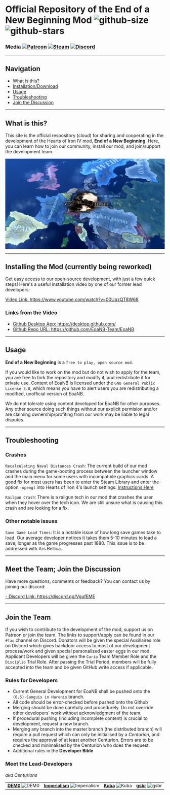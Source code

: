 # Official Repository of the End of a New Beginning Mod ![github-size]  ![github-stars]

### Media      [![Patreon][patreon-badge]][patreon-link]   [![Steam][steam-badge]][steam-link]   [![Discord][discord-badge]][discord-link]

[github-size]: https://img.shields.io/github/languages/code-size/EoaNB-Team/EoaNB
[github-stars]: https://img.shields.io/github/stars/EoaNB-Team/EoaNB?style=social

[patreon-badge]: https://img.shields.io/static/v1?label=Patreon&message=Donate&color=orange&logo=patreon
[patreon-link]: https://www.patreon.com/mod_eoanb

[steam-badge]: https://img.shields.io/static/v1?label=Steam&message=Download&color=lightgrey&logo=steam	
[steam-link]: https://steamcommunity.com/sharedfiles/filedetails/?id=2856963714

[discord-badge]: https://img.shields.io/static/v1?label=Discord&message=Chat&color=blue&logo=discord
[discord-link]: https://discord.gg/VgufEME

<hr>

## Navigation
* [What is this?](#what-is-this?)
* [Installation/Download](#installing-the-mod)
* [Usage](#usage)
* [Troubleshooting](#troubleshooting)
* [Join the Discussion](#meet-the-team;-join-the-discussion)

<hr>

## What is this?

This site is the official respository (cloud) for sharing and cooperating in the development of the Hearts of Iron IV mod, **End of a New Beginning**. Here, you can learn how to join our community, install our mod, and join/support the development team.

<img src="https://github.com/team-eoanb/EoaNB-Wallpapers/blob/main/banner_vertersus.png?raw=true" width="720px;" align="middle" alt="End of a New Beginning — Pax Orientalis Banner"/>

<hr>

## Installing the Mod (currently being reworked)

Get easy access to our open-source development, with just a few quick steps!
Here's a useful installation video by one of our former lead developers: 

<a href="https://www.youtube.com/watch?v=00UqzQT8W68">Video Link: https://www.youtube.com/watch?v=00UqzQT8W68</a>

### Links from the Video 
* <a href="https://desktop.github.com/">Github Desktop App: https://desktop.github.com/</a>
* <a href="https://github.com/EoaNB-Team/EoaNB">Github Repo URL: https://github.com/EoaNB-Team/EoaNB</a>

<hr>

## Usage

**End of a New Beginning** is a `free to play, open source mod`.

If you would like to work on the mod but do not wish to apply for the team, you are free to fork the repository and modify it, and redistribute it for private use. Content of EoaNB is licensed under the `GNU General Public License 3.0`, which means you have to alert users you are redistributing a modified, unofficial version of EoaNB.

We do not tolerate using content developed for EoaNB for other purposes. Any other source doing such things without our explicit permision and/or are claiming ownership/profiting from our work may be liable to legal disputes.

<hr>

## Troubleshooting

### Crashes
`Recalculating Naval Distances Crash`: The current build of our mod crashes during the game-booting process between the launcher window and the main menu for some users with incompatible graphics cards. A good fix for most users has been to enter the Steam Library and enter the option `-opengl` into Hearts of Iron 4's launch settings. <a href="https://github.com/team-eoanb/EoaNB/wiki/Common-Troubleshooting-Actions"> Instructions Here</a>

`Railgun Crash`: There is a railgun tech in our mod that crashes the user when they hover over the tech icon. We are still unsure what is causing this crash and are looking for a fix.

### Other notable issues
`Save Game Load Times`: It is a notable issue of how long save games take to load. Our average developer notices it takes them 5-10 minutes to load a save; longer as the game progresses past 1880. This issue is to be addressed with Ars Bellica.

<hr>

## Meet the Team; Join the Discussion

Have more questions, comments or feedback? You can contact us by joining our discord:

<a href="https://discord.gg/VgufEME">- Discord Link: https://discord.gg/VgufEME</a>

<hr>

## Join the Team

If you wish to contribute to the development of the mod, support us on Patreon or join the team. The links to support/apply can be found in our `#faq` channel on Discord. Donators will be given the special Auxillaires role on Discord which gives backdoor access to most of our development process/work and given special personalized easter eggs in our mod. Applicant Developers will be given the `Curia` Team Member Role and the `Disciplio` Trial Role. After passing the Trial Period, members will be fully accepted into the team and be given GitHub write access if applicable.

### Rules for Developers
- Current General Development for EoaNB shall be pushed onto the `(0.5)-Sanguis in Harenis` branch.
- All code should be error-checked before pushed onto the Github
- Merging should be done carefully and procedurely. Do not override other developers' work without acknowledgment of the team.
- If procedural pushing (including incomplete content) is crucial to development, request a new branch.
- Merging any branch into the master branch (the distributed branch) will require a pull request which can only be initialised by a *Centurion*, and requires the approval of at least another Centurion. Errors are to be checked and minimalised by the Centurion who does the request.
- Additional rules in the **Developer Bible**

### Meet the Lead-Developers
*aka Centurions*
<table>
<tr>
<td align="center">
  <a href = "https://github.com/Sir-DEM0"><strong>DEM0</strong></a>
  <img src="https://avatars.githubusercontent.com/u/84448163" width="80px;" alt="DEM0"/>
</td>
<td align="center">
  <a href = "https://github.com/Imperialism1"><strong>Imperialism</strong></a>
  <img src="https://avatars.githubusercontent.com/u/37026198" width="80px;" alt="Imperialism"/>
</td>
<td align="center">
  <a href = "https://github.com/Polskastronkkurwa"><strong>Kuba</strong></a>
  <img src="https://cdn.discordapp.com/attachments/469238221436354580/960730075802775562/kuba.png" width="80px;" alt="Kuba"/>
</td>
<td align="center">
  <a href = "https://github.com/gsbr20"><strong>gsbr</strong></a>
  <img src="https://avatars.githubusercontent.com/u/93613957?v=4" width="80px;" alt="gsbr"/>
</td>
</tr>
</table>
